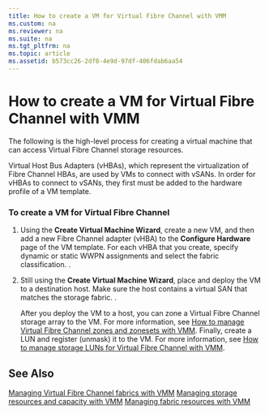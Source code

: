 ```yaml
---
title: How to create a VM for Virtual Fibre Channel with VMM
ms.custom: na
ms.reviewer: na
ms.suite: na
ms.tgt_pltfrm: na
ms.topic: article
ms.assetid: b573cc26-2df8-4e9d-97df-406fdab6aa54
---
```

# How to create a VM for Virtual Fibre Channel with VMM
The following is the high\-level process for creating a virtual machine that can access Virtual Fibre Channel storage resources.

Virtual Host Bus Adapters \(vHBAs\), which represent the virtualization of Fibre Channel HBAs, are used by VMs to connect with vSANs. In order for vHBAs to connect to vSANs, they first must be added to the hardware profile of a VM template.

### To create a VM for Virtual Fibre Channel

1.  Using the  **Create Virtual Machine Wizard**, create a new VM, and then add a new Fibre Channel adapter \(vHBA\) to the **Configure Hardware** page of the VM template. For each vHBA that you create, specify dynamic or static WWPN assignments and select the fabric classification. .

2.  Still using the **Create Virtual Machine Wizard**, place and deploy the VM to a destination host. Make sure the host contains a virtual SAN that matches the storage fabric. .

    After you deploy the VM to a host, you can zone a Virtual Fibre Channel storage array to the VM. For more information, see [How to manage Virtual Fibre Channel zones and zonesets with VMM](./How-to-manage-Virtual-Fibre-Channel-zones-and-zonesets-with-VMM.md). Finally, create a LUN and register \(unmask\) it to the VM. For more information, see [How to manage storage LUNs for Virtual Fibre Channel with VMM](./How-to-manage-storage-LUNs-for-Virtual-Fibre-Channel-with-VMM.md).

## See Also
[Managing Virtual Fibre Channel fabrics with VMM](./Managing-Virtual-Fibre-Channel-fabrics-with-VMM.md)
[Managing storage resources and capacity with VMM](./Managing-storage-resources-and-capacity-with-VMM.md)
[Managing fabric resources with VMM](./Managing-fabric-resources-with-VMM.md)


